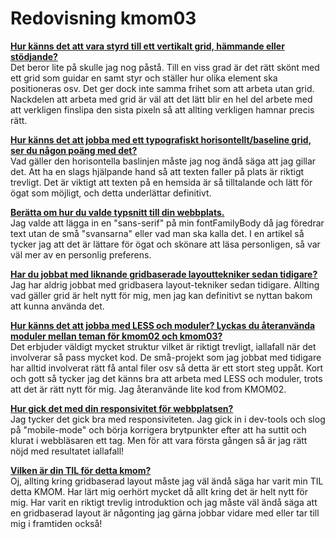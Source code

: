 ---
---
Redovisning kmom03
=========================

<b><u>Hur känns det att vara styrd till ett vertikalt grid, hämmande eller stödjande?</u></b><br>
Det beror lite på skulle jag nog påstå. Till en viss grad är det rätt skönt med ett grid som guidar en samt styr och ställer hur olika element ska positioneras osv. Det ger dock inte samma frihet som att arbeta utan grid. Nackdelen att arbeta med grid är väl att det lätt blir en hel del arbete med att verkligen finslipa den sista pixeln så att allting verkligen hamnar precis rätt.<br>

<b><u>Hur känns det att jobba med ett typografiskt horisontellt/baseline grid, ser du någon poäng med det?</u></b><br>
Vad gäller den horisontella baslinjen måste jag nog ändå säga att jag gillar det. Att ha en slags hjälpande hand så att texten faller på plats är riktigt trevligt. Det är viktigt att texten på en hemsida är så tilltalande och lätt för ögat som möjligt, och detta underlättar definitivt.<br>

<b><u>Berätta om hur du valde typsnitt till din webbplats.</u></b><br>
Jag valde att lägga in en "sans-serif" på min fontFamilyBody då jag föredrar text utan de små "svansarna" eller vad man ska kalla det. I en artikel så tycker jag att det är lättare för ögat och skönare att läsa personligen, så var väl mer av en personlig preferens.<br>

<b><u>Har du jobbat med liknande gridbaserade layouttekniker sedan tidigare?</u></b><br>
Jag har aldrig jobbat med gridbasera layout-tekniker sedan tidigare. Allting vad gäller grid är helt nytt för mig, men jag kan definitivt se nyttan bakom att kunna använda det.<br>

<b><u>Hur känns det att jobba med LESS och moduler? Lyckas du återanvända moduler mellan teman för kmom02 och kmom03?</u></b><br>
Det erbjuder väldigt mycket struktur vilket är riktigt trevligt, iallafall när det involverar så pass mycket kod. De små-projekt som jag jobbat med tidigare har alltid involverat rätt få antal filer osv så detta är ett stort steg uppåt. Kort och gott så tycker jag det känns bra att arbeta med LESS och moduler, trots att det är rätt nytt för mig. Jag återanvände lite kod from KMOM02.<br>

<b><u>Hur gick det med din responsivitet för webbplatsen?</u></b><br>
Jag tycker det gick bra med responsiviteten. Jag gick in i dev-tools och slog på "mobile-mode" och börja korrigera brytpunkter efter att ha suttit och klurat i webbläsaren ett tag. Men för att vara första gången så är jag rätt nöjd med resultatet iallafall!<br>

<b><u>Vilken är din TIL för detta kmom?</u></b><br>
Oj, allting kring gridbaserad layout måste jag väl ändå säga har varit min TIL detta KMOM. Har lärt mig oerhört mycket då allt kring det är helt nytt för mig. Har varit en riktigt trevlig introduktion och jag måste väl ändå säga att en gridbaserad layout är någonting jag gärna jobbar vidare med eller tar till mig i framtiden också!<br>
